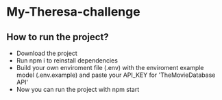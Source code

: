 # My-Theresa-challenge

## How to run the project?

- Download the project
- Run npm i to reinstall dependencies
- Build your own enviroment file (.env) with the enviroment example model (.env.example) and paste your API_KEY for 'TheMovieDatabase API'
- Now you can run the project with npm start
